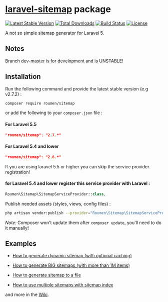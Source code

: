 # [laravel-sitemap](https://damianoff.com/en/projects/laravel-sitemap) package

[![Latest Stable Version](https://poser.pugx.org/roumen/sitemap/version.png)](https://packagist.org/packages/roumen/sitemap) [![Total Downloads](https://poser.pugx.org/roumen/sitemap/d/total.png)](https://packagist.org/packages/roumen/sitemap) [![Build Status](https://travis-ci.org/Laravelium/laravel-sitemap.png?branch=master)](https://travis-ci.org/Laravelium/laravel-sitemap) [![License](https://poser.pugx.org/roumen/sitemap/license.png)](https://packagist.org/packages/roumen/sitemap)

A not so simple sitemap generator for Laravel 5.


## Notes

Branch dev-master is for development and is UNSTABLE!

## Installation

Run the following command and provide the latest stable version (e.g v2.7.2) :

```bash
composer require roumen/sitemap
```

or add the following to your `composer.json` file :

#### For Laravel 5.5
```json
"roumen/sitemap": "2.7.*"
```

#### For Laravel 5.4 and lower
```json
"roumen/sitemap": "2.6.*"
```

If you are using laravel 5.5 or higher you can skip the service provider registration!

#### for Laravel 5.4 and lower register this service provider with Laravel :
```php
Roumen\Sitemap\SitemapServiceProvider::class,
```

Publish needed assets (styles, views, config files) :

```bash
php artisan vendor:publish --provider="Roumen\Sitemap\SitemapServiceProvider"
```
*Note:* Composer won't update them after `composer update`, you'll need to do it manually!

## Examples

- [How to generate dynamic sitemap (with optional caching)](https://github.com/Laravelium/laravel-sitemap/wiki/Dynamic-sitemap)

- [How to generate BIG sitemaps (with more than 1M items)](https://github.com/Laravelium/laravel-sitemap/wiki/Generate-BIG-sitemaps)

- [How to generate sitemap to a file](https://github.com/Laravelium/laravel-sitemap/wiki/Generate-sitemap)

- [How to use multiple sitemaps with sitemap index](https://github.com/Laravelium/laravel-sitemap/wiki/Sitemap-index)

and more in the [Wiki](https://github.com/Laravelium/laravel-sitemap/wiki).
